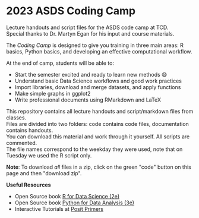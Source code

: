 # 2023 ASDS Coding Camp
Lecture handouts and script files for the ASDS code camp at TCD.\
Special thanks to Dr. Martyn Egan for his input and course materials.


The *Coding Camp* is designed to give you training in three main areas: R basics, Python basics, and developing an effective computational workflow.

At the end of camp, students will be able to:

- Start the semester excited and ready to learn new methods :smile:
- Understand basic Data Science workflows and good work practices
- Import libraries, download and merge datasets, and apply functions
- Make simple graphs in ggplot2
- Write professional documents using RMarkdown and LaTeX

This repository contains all lecture handouts and script/markdown files from classes.\
Files are divided into two folders: code contains code files, documentation contains handouts.\
You can download this material and work through it yourself. All scripts are commented.\
The file names correspond to the weekday they were used, note that on Tuesday we used the R script only.

**Note**: To download *all* files in a zip, click on the green "code" button on this page and then "download zip".

**Useful Resources**

-	Open Source book [R for Data Science (2e) ](https://r4ds.hadley.nz)
-	Open Source book [Python for Data Analysis (3e)](https://wesmckinney.com/book)
-	Interactive Tutorials at [Posit Primers](https://posit.cloud/learn/primers) 

